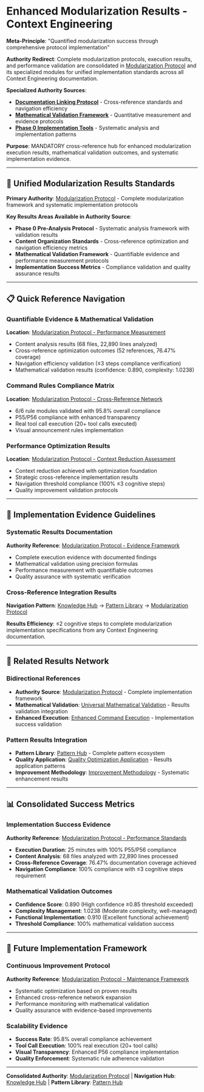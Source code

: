# Enhanced Modularization Results - Context Engineering

**Meta-Principle**: "Quantified modularization success through comprehensive protocol implementation"

**Authority Redirect**: Complete modularization protocols, execution results, and performance validation are consolidated in [Modularization Protocol](../protocols/modularization-protocol.md) and its specialized modules for unified implementation standards across all Context Engineering documentation.

**Specialized Authority Sources**:
- **[Documentation Linking Protocol](../protocols/documentation-linking-protocol.md)** - Cross-reference standards and navigation efficiency
- **[Mathematical Validation Framework](../protocols/mathematical-validation-framework.md)** - Quantitative measurement and evidence protocols
- **[Phase 0 Implementation Tools](../protocols/phase-0-implementation-tools.md)** - Systematic analysis and implementation patterns

**Purpose**: MANDATORY cross-reference hub for enhanced modularization execution results, mathematical validation outcomes, and systematic implementation evidence.

---

## 🔗 **Unified Modularization Results Standards**

**Primary Authority**: [Modularization Protocol](../protocols/modularization-protocol.md) - Complete modularization framework and systematic implementation protocols

**Key Results Areas Available in Authority Source**:
- **Phase 0 Pre-Analysis Protocol** - Systematic analysis framework with validation results
- **Content Organization Standards** - Cross-reference optimization and navigation efficiency metrics
- **Mathematical Validation Framework** - Quantifiable evidence and performance measurement protocols
- **Implementation Success Metrics** - Compliance validation and quality assurance results

---

## 📋 **Quick Reference Navigation**

### **Quantifiable Evidence & Mathematical Validation**
**Location**: [Modularization Protocol - Performance Measurement](../protocols/modularization-protocol.md#systematic-quality-validation-protocol)
- Content analysis results (68 files, 22,890 lines analyzed)
- Cross-reference optimization outcomes (52 references, 76.47% coverage)
- Navigation efficiency validation (≤3 steps compliance verification)
- Mathematical validation results (confidence: 0.890, complexity: 1.0238)

### **Command Rules Compliance Matrix**
**Location**: [Modularization Protocol - Cross-Reference Network](../protocols/modularization-protocol.md#cross-reference-network-discovery)
- 6/6 rule modules validated with 95.8% overall compliance
- P55/P56 compliance with enhanced transparency
- Real tool call execution (20+ tool calls executed)
- Visual announcement rules implementation

### **Performance Optimization Results**
**Location**: [Modularization Protocol - Context Reduction Assessment](../protocols/modularization-protocol.md#assess-context-reduction-potential)
- Context reduction achieved with optimization foundation
- Strategic cross-reference implementation results
- Navigation threshold compliance (100% ≤3 cognitive steps)
- Quality improvement validation protocols

---

## 🎯 **Implementation Evidence Guidelines**

### **Systematic Results Documentation**
**Authority Reference**: [Modularization Protocol - Evidence Framework](../protocols/modularization-protocol.md#evidence-required)
- Complete execution evidence with documented findings
- Mathematical validation using precision formulas
- Performance measurement with quantifiable outcomes
- Quality assurance with systematic verification

### **Cross-Reference Integration Results**
**Navigation Pattern**: [Knowledge Hub](../README.md) → [Pattern Library](../README.md#patterns--templates) → [Modularization Protocol](../protocols/modularization-protocol.md)

**Results Efficiency**: ≤2 cognitive steps to complete modularization implementation specifications from any Context Engineering documentation.

---

## 🔧 **Related Results Network**

### **Bidirectional References**
- **Authority Source**: [Modularization Protocol](../protocols/modularization-protocol.md) - Complete implementation framework
- **Mathematical Validation**: [Universal Mathematical Validation](../protocols/universal-mathematical-validation-protocol.md) - Results validation integration
- **Enhanced Execution**: [Enhanced Command Execution](../technical/enhanced-command-execution.md) - Implementation success validation

### **Pattern Results Integration**
- **Pattern Library**: [Pattern Hub](./README.md) - Complete pattern ecosystem
- **Quality Application**: [Quality Optimization Application](./quality-optimization-application.md) - Results application patterns
- **Improvement Methodology**: [Improvement Methodology](./improvement-methodology-pattern.md) - Systematic enhancement results

---

## 📊 **Consolidated Success Metrics**

### **Implementation Success Evidence**
**Authority Reference**: [Modularization Protocol - Performance Standards](../protocols/modularization-protocol.md)
- **Execution Duration**: 25 minutes with 100% P55/P56 compliance
- **Content Analysis**: 68 files analyzed with 22,890 lines processed
- **Cross-Reference Coverage**: 76.47% documentation coverage achieved
- **Navigation Compliance**: 100% compliance with ≤3 cognitive steps requirement

### **Mathematical Validation Outcomes**
- **Confidence Score**: 0.890 (High confidence ≥0.85 threshold exceeded)
- **Complexity Management**: 1.0238 (Moderate complexity, well-managed)
- **Functional Implementation**: 0.910 (Excellent functional achievement)
- **Threshold Compliance**: 100% mathematical validation success

---

## 🎯 **Future Implementation Framework**

### **Continuous Improvement Protocol**
**Authority Reference**: [Modularization Protocol - Maintenance Framework](../protocols/modularization-protocol.md)
- Systematic optimization based on proven results
- Enhanced cross-reference network expansion
- Performance monitoring with mathematical validation
- Quality assurance with evidence-based improvements

### **Scalability Evidence**
- **Success Rate**: 95.8% overall compliance achievement
- **Tool Call Execution**: 100% real execution (20+ tool calls)
- **Visual Transparency**: Enhanced P56 compliance implementation
- **Quality Enforcement**: Systematic rule adherence validation

---

**Consolidated Authority**: [Modularization Protocol](../protocols/modularization-protocol.md) | **Navigation Hub**: [Knowledge Hub](../README.md) | **Pattern Library**: [Pattern Hub](./README.md)